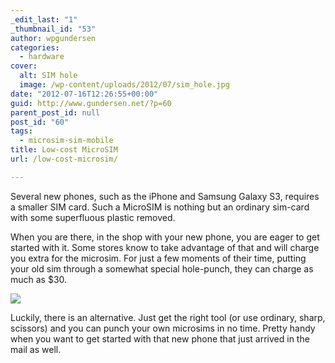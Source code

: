 ```yaml
---
_edit_last: "1"
_thumbnail_id: "53"
author: wpgundersen
categories:
  - hardware
cover:
  alt: SIM hole
  image: /wp-content/uploads/2012/07/sim_hole.jpg
date: "2012-07-16T12:26:55+00:00"
guid: http://www.gundersen.net/?p=60
parent_post_id: null
post_id: "60"
tags:
  - microsim-sim-mobile
title: Low-cost MicroSIM
url: /low-cost-microsim/

---
```

Several new phones, such as the iPhone and Samsung Galaxy S3, requires a smaller SIM card. Such a MicroSIM is nothing but an ordinary sim-card with some superfluous plastic removed.

When you are there, in the shop with your new phone, you are eager to get started with it. Some stores know to take advantage of that and will charge you extra for the microsim. For just a few moments of their time, putting your old sim through a somewhat special hole-punch, they can charge as much as $30.

![](http://www.gundersen.net/wp-content/uploads/2012/07/microsim_punch.jpg)

Luckily, there is an alternative. Just get the right tool (or use ordinary, sharp, scissors) and you can punch your own microsims in no time. Pretty handy when you want to get started with that new phone that just arrived in the mail as well.
